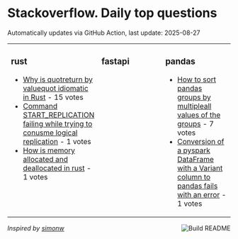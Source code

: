# Stackoverflow. Daily top questions 

Automatically updates via GitHub Action, last update: <!-- date starts -->2025-08-27<!-- date ends -->


<table><tr><td valign="top" width="33%">

### rust
<!-- rust starts -->
* [Why is quotreturn by valuequot idiomatic in Rust](https://stackoverflow.com/questions/79747651/why-is-return-by-value-idiomatic-in-rust) - 15 votes
* [Command START_REPLICATION failing while trying to conusme logical replication](https://stackoverflow.com/questions/79747999/command-start-replication-failing-while-trying-to-conusme-logical-replication) - 1 votes
* [How is memory allocated and deallocated in rust](https://stackoverflow.com/questions/79746403/how-is-memory-allocated-and-deallocated-in-rust) - 1 votes
<!-- rust ends -->
</td><td valign="top" width="34%">


### fastapi
<!-- fastapi starts -->

<!-- fastapi ends -->
</td><td valign="top" width="34%">


### pandas
<!-- pandas starts -->
* [How to sort pandas groups by multipleall values of the groups](https://stackoverflow.com/questions/79747317/how-to-sort-pandas-groups-by-multiple-all-values-of-the-groups) - 7 votes
* [Conversion of a pyspark DataFrame with a Variant column to pandas fails with an error](https://stackoverflow.com/questions/79747926/conversion-of-a-pyspark-dataframe-with-a-variant-column-to-pandas-fails-with-an) - 1 votes
<!-- pandas ends -->
</td></tr></table>

<a href="https://github.com/hp0404/hp0404/actions"><img src="https://github.com/hp0404/hp0404/workflows/Build%20README/badge.svg" align="right" alt="Build README"></a> <p>*Inspired by  [simonw](https://github.com/simonw/simonw)*</p>
